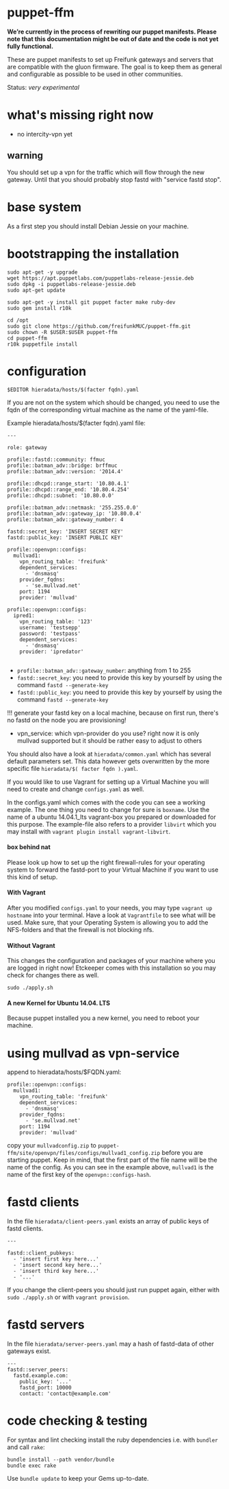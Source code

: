 # puppet-ffm

**We’re currently in the process of rewriting our puppet manifests. Please
note that this documentation might be out of date and the code is not yet
fully functional.**

These are puppet manifests to set up Freifunk gateways and servers that are
compatible with the gluon firmware. The goal is to keep them as general and
configurable as possible to be used in other communities.

Status: *very experimental*

# what's missing right now
- no intercity-vpn yet

## warning
You should set up a vpn for the traffic which will flow through the
new gateway.
Until that you should probably stop fastd with "service fastd stop".

# base system

As a first step you should install Debian Jessie on your machine.


# bootstrapping the installation
```
sudo apt-get -y upgrade
wget https://apt.puppetlabs.com/puppetlabs-release-jessie.deb
sudo dpkg -i puppetlabs-release-jessie.deb
sudo apt-get update

sudo apt-get -y install git puppet facter make ruby-dev
sudo gem install r10k

cd /opt
sudo git clone https://github.com/freifunkMUC/puppet-ffm.git
sudo chown -R $USER:$USER puppet-ffm
cd puppet-ffm
r10k puppetfile install
```

# configuration
```
$EDITOR hieradata/hosts/$(facter fqdn).yaml
```

If you are not on the system which should be changed, you need to
use the fqdn of the corresponding virtual machine as the name of
the yaml-file.

Example hieradata/hosts/$(facter fqdn).yaml file:
```
---

role: gateway

profile::fastd::community: ffmuc
profile::batman_adv::bridge: brffmuc
profile::batman_adv::version: '2014.4'

profile::dhcpd::range_start: '10.80.4.1'
profile::dhcpd::range_end: '10.80.4.254'
profile::dhcpd::subnet: '10.80.0.0'

profile::batman_adv::netmask: '255.255.0.0'
profile::batman_adv::gateway_ip: '10.80.0.4'
profile::batman_adv::gateway_number: 4

fastd::secret_key: 'INSERT SECRET KEY'
fastd::public_key: 'INSERT PUBLIC KEY'

profile::openvpn::configs:
  mullvad1:
    vpn_routing_table: 'freifunk'
    dependent_services:
      - 'dnsmasq'
    provider_fqdns:
      - 'se.mullvad.net'
    port: 1194
    provider: 'mullvad'

profile::openvpn::configs:
  ipred1:
    vpn_routing_table: '123'
    username: 'testsepp'
    password: 'testpass'
    dependent_services:
      - 'dnsmasq'
    provider: 'ipredator'


```

- `profile::batman_adv::gateway_number`: anything from 1 to 255
- `fastd::secret_key`: you need to provide this key by yourself by using
  the command `fastd --generate-key`
- `fastd::public_key`: you need to provide this key by yourself by using
  the command `fastd --generate-key`

!!! generate your fastd key on a local machine, because on first run, there's no fastd on the node you are provisioning!

- vpn_service: which vpn-provider do you use? right now it is only mullvad
               supported but it should be rather easy to adjust to others


You should also have a look at `hieradata/common.yaml` which has
several default parameters set. This data however gets overwritten
by the more specific file `hieradata/$( facter fqdn ).yaml`.

If you would like to use Vagrant for setting up a Virtual Machine
you will need to create and change `configs.yaml` as well.

In the configs.yaml which comes with the code you can see a working
example. The one thing you need to change for sure is `boxname`.
Use the name of a ubuntu 14.04.1_lts vagrant-box you prepared or
downloaded for this purpose.
The example-file also refers to a provider `libvirt` which you may
install with `vagrant plugin install vagrant-libvirt`.


#### box behind nat
Please look up how to set up the right firewall-rules for your operating
system to forward the fastd-port to your Virtual Machine if you want to
use this kind of setup.


#### With Vagrant
After you modified `configs.yaml` to your needs, you may type
`vagrant up hostname` into your terminal.
Have a look at `Vagrantfile` to see what will be used.
Make sure, that your Operating System is allowing you to add the NFS-folders
and that the firewall is not blocking nfs.


#### Without Vagrant
This changes the configuration and packages of your machine where you
are logged in right now!
Etckeeper comes with this installation so you may check for changes there as well.

```
sudo ./apply.sh
```

#### A new Kernel for Ubuntu 14.04. LTS
Because puppet installed you a new kernel, you need to reboot your machine.


# using mullvad as vpn-service
append to hieradata/hosts/$FQDN.yaml:
```
profile::openvpn::configs:
  mullvad1:
    vpn_routing_table: 'freifunk'
    dependent_services:
      - 'dnsmasq'
    provider_fqdns:
      - 'se.mullvad.net'
    port: 1194
    provider: 'mullvad'
```

copy your `mullvadconfig.zip` to `puppet-ffm/site/openvpn/files/configs/mullvad1_config.zip`
before you are starting puppet. Keep in mind, that the first part of the file name
will be the name of the config. As you can see in the example above, `mullvad1` is the
name of the first key of the `openvpn::configs-hash`.


# fastd clients
In the file `hieradata/client-peers.yaml` exists an array of public keys of
fastd clients.

```
---

fastd::client_pubkeys:
  - 'insert first key here...'
  - 'insert second key here...'
  - 'insert third key here...'
  - '...'
```

If you change the client-peers you should just run puppet again, either with
`sudo ./apply.sh` or with `vagrant provision`.

# fastd servers
In the file `hieradata/server-peers.yaml` may a hash of fastd-data of other
gateways exist.

```
---
fastd::server_peers:
  fastd.example.com:
    public_key: '...'
    fastd_port: 10000
    contact: 'contact@example.com'
```

# code checking & testing

For syntax and lint checking install the ruby dependencies i.e. with `bundler`
and call `rake`:

```
bundle install --path vendor/bundle
bundle exec rake
```

Use `bundle update` to keep your Gems up-to-date.

